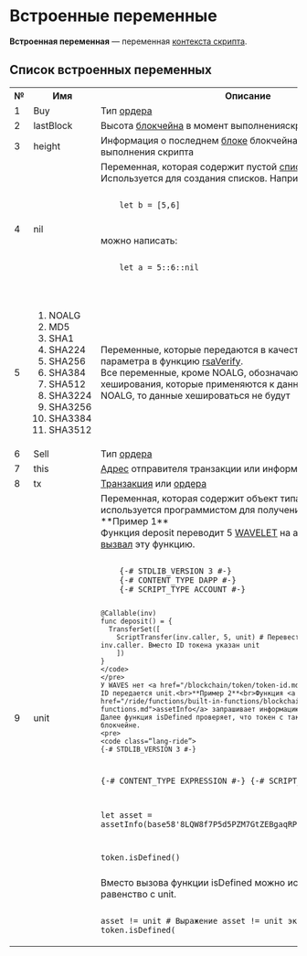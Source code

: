 # Встроенные переменные

**Встроенная переменная** — переменная [контекста скрипта](/ride/script/script-context.md).

## Список встроенных переменных
<table style="width:100%">
  <tr>
    <th>№</th>
    <th>Имя</th>
    <th>Описание</th>
  </tr>
  <tr>
    <td>1</td>
    <td>Buy</td>
    <td>Тип <a href="/blockchain/order.md">ордера</a></td>
  </tr>
  <tr>
    <td>2</td>
    <td>lastBlock</td>
    <td>Высота <a href="/blockchain/blockchain/blockchain-height.md">блокчейна</a> в момент выполненияскрипта</td>
  </tr>
  <tr>
    <td>3</td>
    <td>height</td>
    <td>Информация о последнем <a href="/blockchain/block.md">блоке</a> блокчейна в момент выполнения скрипта</td>
  </tr>
  <tr>
    <td>4</td>
    <td>nil</td>
    <td>Переменная, которая содержит пустой <a href="/ride/data-types/list.md">список</a><br>Используется для создания списков. Например, вместо:<br>
    <pre>
    <code class=“lang-ride”>
    let b = [5,6]
    </code>
    </pre>
    можно написать:
    <pre>
    <code class=“lang-ride”>
    let a = 5::6::nil
    </code>
    </pre>
    </td>
  </tr>
  <tr>
    <td>5</td>
    <td>
      <ol>
        <li>NOALG</li><li>MD5</li>
        <li>SHA1</li><li>SHA224</li>
        <li>SHA256</li><li>SHA384</li>
        <li>SHA512</li><li>SHA3224</li>
        <li>SHA3256</li><li>SHA3384</li>
        <li>SHA3512</li></ol>
    </td>
    <td>Переменные, которые передаются в качестве первого параметра в  функцию <a href="/ride/functions/built-in-functions/verification-functions.md">rsaVerify</a>.<br> Все переменные, кроме NOALG, обозначают алгоритмы хеширования, которые применяются к данным. Если передать NOALG, то данные хешироваться не будут</td>
  </tr>
  <tr>
    <td>6</td>
    <td>Sell</td>
    <td>Тип <a href="/blockchain/order.md">ордера</a></td>
  </tr>
  <tr>
    <td>7</td>
    <td>this</td>
    <td><a href="/blockchain/address.md">Адрес</a> отправителя транзакции или информация о <a href="/blockchain/token.md">токене</a></td>
  </tr>
  <tr>
    <td>8</td>
    <td>tx</td>
    <td><a href="/blockchain/transaction.md">Транзакция</a> или <a href="/blockchain/order.md">ордера</a></td>
  </tr>
  <tr>
    <td>9</td>
    <td>unit</td>
    <td>Переменная, которая содержит объект типа <a href="/ride/data-types/unit.md">Unit</a>. Переменная используется программистом для получения объекта типа Unit. <br>**Пример 1**<br> Функция deposit переводит 5 <a href="/blockchain/token/wavelet.md">WAVELET</a> на аккаунт, который <a href="/ride/functions/callable-function.md">вызвал</a> эту функцию.<br>
    <pre>
    <code class=“lang-ride”>
    {-# STDLIB_VERSION 3 #-}
    {-# CONTENT_TYPE DAPP #-}
    {-# SCRIPT_TYPE ACCOUNT #-}

    @Callable(inv)
    func deposit() = {
      TransferSet([
        ScriptTransfer(inv.caller, 5, unit) # Перевести 5 WAVELET на аккаунт inv.caller. Вместо ID токена указан unit
        ])
    }
    </code>
    </pre>
    У WAVES нет <a href="/blockchain/token/token-id.md">ID токена</a>; вместо ID передается unit.<br>**Пример 2**<br>Функция <a href="/ride/functions/built-in-functions/blockchain-functions.md">assetInfo</a> запрашивает информацию о токене по его ID. Далее функция isDefined проверяет, что токен с таким ID существует на блокчейне.
    <pre>
    <code class=“lang-ride”>
    {-# STDLIB_VERSION 3 #-}
{-# CONTENT_TYPE EXPRESSION #-}
{-# SCRIPT_TYPE ACCOUNT #-}

let asset = assetInfo(base58'8LQW8f7P5d5PZM7GtZEBgaqRPGSzS3DfPuiXrURJ4AJS')

token.isDefined()
    </code>
    </pre>
    Вместо вызова функции isDefined можно использовать равенство с unit.
    <pre>
    <code class=“lang-ride”>
    asset != unit
    # Выражение asset != unit эквивалентно выражению token.isDefined(
    </code>
    </pre>
  </td>
  </tr>
</table>
